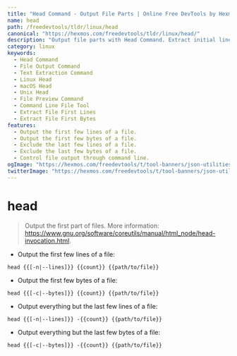 ```yaml
---
title: "Head Command - Output File Parts | Online Free DevTools by Hexmos"
name: head
path: /freedevtools/tldr/linux/head
canonical: "https://hexmos.com/freedevtools/tldr/linux/head/"
description: "Output file parts with Head Command. Extract initial lines or bytes. Control file content easily with this command line tool. Free online tool, no registration required."
category: linux
keywords:
  - Head Command
  - File Output Command
  - Text Extraction Command
  - Linux Head
  - macOS Head
  - Unix Head
  - File Preview Command
  - Command Line File Tool
  - Extract File First Lines
  - Extract File First Bytes
features:
  - Output the first few lines of a file.
  - Output the first few bytes of a file.
  - Exclude the last few lines of a file.
  - Exclude the last few bytes of a file.
  - Control file output through command line.
ogImage: "https://hexmos.com/freedevtools/t/tool-banners/json-utilities-banner.png"
twitterImage: "https://hexmos.com/freedevtools/t/tool-banners/json-utilities-banner.png"
---
```


# head

> Output the first part of files.
> More information: <https://www.gnu.org/software/coreutils/manual/html_node/head-invocation.html>.

- Output the first few lines of a file:

`head {{[-n|--lines]}} {{count}} {{path/to/file}}`

- Output the first few bytes of a file:

`head {{[-c|--bytes]}} {{count}} {{path/to/file}}`

- Output everything but the last few lines of a file:

`head {{[-n|--lines]}} -{{count}} {{path/to/file}}`

- Output everything but the last few bytes of a file:

`head {{[-c|--bytes]}} -{{count}} {{path/to/file}}`

